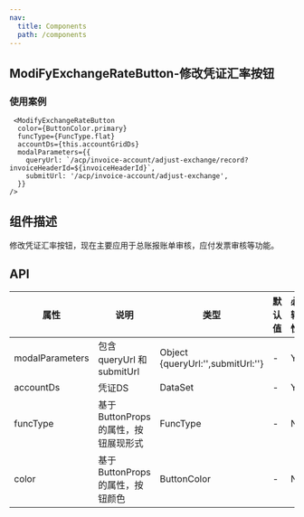 ```yaml
---
nav:
  title: Components
  path: /components
---
```


## ModiFyExchangeRateButton-修改凭证汇率按钮

### 使用案例
```tsx | pure
 <ModifyExchangeRateButton
  color={ButtonColor.primary}
  funcType={FuncType.flat}
  accountDs={this.accountGridDs}
  modalParameters={{
    queryUrl: `/acp/invoice-account/adjust-exchange/record?invoiceHeaderId=${invoiceHeaderId}`,
    submitUrl: '/acp/invoice-account/adjust-exchange',
  }}
/>
```

## 组件描述

修改凭证汇率按钮，现在主要应用于总账报账单审核，应付发票审核等功能。

## API

| 属性              | 说明             | 类型                     | 默认值 | 必输性 |
| ----------------- | ---------------- | ------------------------ | ------ | ------ |
| modalParameters | 包含queryUrl 和 submitUrl         | Object {queryUrl:'',submitUrl:''} | -      | Y     |
| accountDs           | 凭证DS             | DataSet             | -      | Y   |
| funcType  | 基于ButtonProps的属性，按钮展现形式 | FuncType                   | -     | N      |
| color           | 基于ButtonProps的属性，按钮颜色           | ButtonColor                  | -      | N    |

